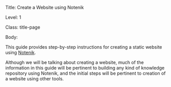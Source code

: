 Title:  Create a Website using Notenik

Level:  1

Class:  title-page

Body:

This guide provides step-by-step instructions for creating a static website using [Notenik](https://notenik.app). 

Although we will be talking about creating a website, much of the information in this guide will be pertinent to building any kind of knowledge repository using Notenik, and the initial steps will be pertinent to creation of a website using other tools.
